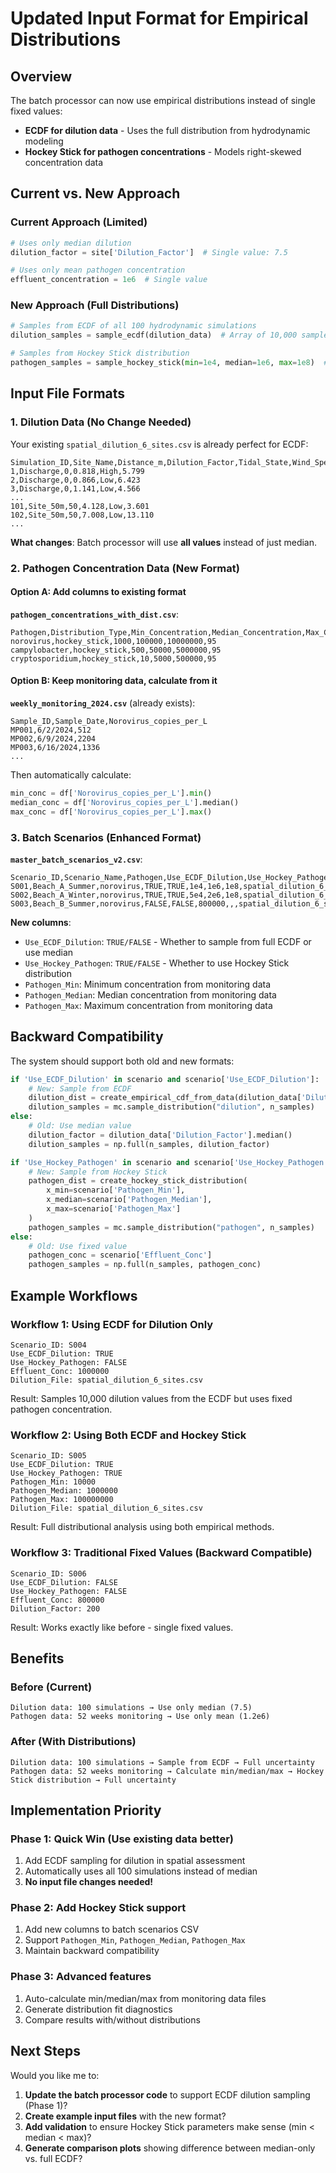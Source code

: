# Updated Input Format for Empirical Distributions

## Overview

The batch processor can now use empirical distributions instead of single fixed values:
- **ECDF for dilution data** - Uses the full distribution from hydrodynamic modeling
- **Hockey Stick for pathogen concentrations** - Models right-skewed concentration data

## Current vs. New Approach

### Current Approach (Limited)
```python
# Uses only median dilution
dilution_factor = site['Dilution_Factor']  # Single value: 7.5

# Uses only mean pathogen concentration
effluent_concentration = 1e6  # Single value
```

### New Approach (Full Distributions)
```python
# Samples from ECDF of all 100 hydrodynamic simulations
dilution_samples = sample_ecdf(dilution_data)  # Array of 10,000 samples

# Samples from Hockey Stick distribution
pathogen_samples = sample_hockey_stick(min=1e4, median=1e6, max=1e8)  # Array of 10,000 samples
```

## Input File Formats

### 1. Dilution Data (No Change Needed)

Your existing `spatial_dilution_6_sites.csv` is already perfect for ECDF:

```csv
Simulation_ID,Site_Name,Distance_m,Dilution_Factor,Tidal_State,Wind_Speed_ms
1,Discharge,0,0.818,High,5.799
2,Discharge,0,0.866,Low,6.423
3,Discharge,0,1.141,Low,4.566
...
101,Site_50m,50,4.128,Low,3.601
102,Site_50m,50,7.008,Low,13.110
...
```

**What changes**: Batch processor will use **all values** instead of just median.

### 2. Pathogen Concentration Data (New Format)

#### Option A: Add columns to existing format

**`pathogen_concentrations_with_dist.csv`**:
```csv
Pathogen,Distribution_Type,Min_Concentration,Median_Concentration,Max_Concentration,Percentile
norovirus,hockey_stick,1000,100000,10000000,95
campylobacter,hockey_stick,500,50000,5000000,95
cryptosporidium,hockey_stick,10,5000,500000,95
```

#### Option B: Keep monitoring data, calculate from it

**`weekly_monitoring_2024.csv`** (already exists):
```csv
Sample_ID,Sample_Date,Norovirus_copies_per_L
MP001,6/2/2024,512
MP002,6/9/2024,2204
MP003,6/16/2024,1336
...
```

Then automatically calculate:
```python
min_conc = df['Norovirus_copies_per_L'].min()
median_conc = df['Norovirus_copies_per_L'].median()
max_conc = df['Norovirus_copies_per_L'].max()
```

### 3. Batch Scenarios (Enhanced Format)

**`master_batch_scenarios_v2.csv`**:
```csv
Scenario_ID,Scenario_Name,Pathogen,Use_ECDF_Dilution,Use_Hockey_Pathogen,Pathogen_Min,Pathogen_Median,Pathogen_Max,Dilution_File,Treatment_LRV,Iterations
S001,Beach_A_Summer,norovirus,TRUE,TRUE,1e4,1e6,1e8,spatial_dilution_6_sites.csv,3.0,10000
S002,Beach_A_Winter,norovirus,TRUE,TRUE,5e4,2e6,1e8,spatial_dilution_6_sites.csv,3.0,10000
S003,Beach_B_Summer,norovirus,FALSE,FALSE,800000,,,spatial_dilution_6_sites.csv,3.0,10000
```

**New columns**:
- `Use_ECDF_Dilution`: `TRUE/FALSE` - Whether to sample from full ECDF or use median
- `Use_Hockey_Pathogen`: `TRUE/FALSE` - Whether to use Hockey Stick distribution
- `Pathogen_Min`: Minimum concentration from monitoring data
- `Pathogen_Median`: Median concentration from monitoring data
- `Pathogen_Max`: Maximum concentration from monitoring data

## Backward Compatibility

The system should support both old and new formats:

```python
if 'Use_ECDF_Dilution' in scenario and scenario['Use_ECDF_Dilution']:
    # New: Sample from ECDF
    dilution_dist = create_empirical_cdf_from_data(dilution_data['Dilution_Factor'])
    dilution_samples = mc.sample_distribution("dilution", n_samples)
else:
    # Old: Use median value
    dilution_factor = dilution_data['Dilution_Factor'].median()
    dilution_samples = np.full(n_samples, dilution_factor)

if 'Use_Hockey_Pathogen' in scenario and scenario['Use_Hockey_Pathogen']:
    # New: Sample from Hockey Stick
    pathogen_dist = create_hockey_stick_distribution(
        x_min=scenario['Pathogen_Min'],
        x_median=scenario['Pathogen_Median'],
        x_max=scenario['Pathogen_Max']
    )
    pathogen_samples = mc.sample_distribution("pathogen", n_samples)
else:
    # Old: Use fixed value
    pathogen_conc = scenario['Effluent_Conc']
    pathogen_samples = np.full(n_samples, pathogen_conc)
```

## Example Workflows

### Workflow 1: Using ECDF for Dilution Only

```csv
Scenario_ID: S004
Use_ECDF_Dilution: TRUE
Use_Hockey_Pathogen: FALSE
Effluent_Conc: 1000000
Dilution_File: spatial_dilution_6_sites.csv
```

Result: Samples 10,000 dilution values from the ECDF but uses fixed pathogen concentration.

### Workflow 2: Using Both ECDF and Hockey Stick

```csv
Scenario_ID: S005
Use_ECDF_Dilution: TRUE
Use_Hockey_Pathogen: TRUE
Pathogen_Min: 10000
Pathogen_Median: 1000000
Pathogen_Max: 100000000
Dilution_File: spatial_dilution_6_sites.csv
```

Result: Full distributional analysis using both empirical methods.

### Workflow 3: Traditional Fixed Values (Backward Compatible)

```csv
Scenario_ID: S006
Use_ECDF_Dilution: FALSE
Use_Hockey_Pathogen: FALSE
Effluent_Conc: 800000
Dilution_Factor: 200
```

Result: Works exactly like before - single fixed values.

## Benefits

### Before (Current)
```
Dilution data: 100 simulations → Use only median (7.5)
Pathogen data: 52 weeks monitoring → Use only mean (1.2e6)
```

### After (With Distributions)
```
Dilution data: 100 simulations → Sample from ECDF → Full uncertainty
Pathogen data: 52 weeks monitoring → Calculate min/median/max → Hockey Stick distribution → Full uncertainty
```

## Implementation Priority

### Phase 1: Quick Win (Use existing data better)
1. Add ECDF sampling for dilution in spatial assessment
2. Automatically uses all 100 simulations instead of median
3. **No input file changes needed!**

### Phase 2: Add Hockey Stick support
1. Add new columns to batch scenarios CSV
2. Support `Pathogen_Min`, `Pathogen_Median`, `Pathogen_Max`
3. Maintain backward compatibility

### Phase 3: Advanced features
1. Auto-calculate min/median/max from monitoring data files
2. Generate distribution fit diagnostics
3. Compare results with/without distributions

## Next Steps

Would you like me to:
1. **Update the batch processor code** to support ECDF dilution sampling (Phase 1)?
2. **Create example input files** with the new format?
3. **Add validation** to ensure Hockey Stick parameters make sense (min < median < max)?
4. **Generate comparison plots** showing difference between median-only vs. full ECDF?
